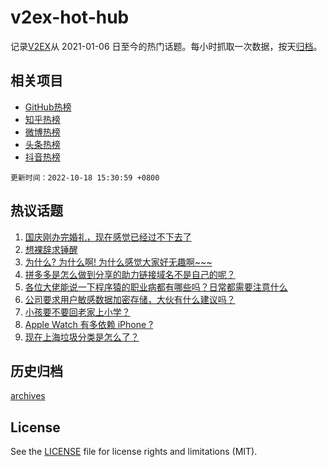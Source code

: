 # v2ex-hot-hub

 记录[V2EX](https://www.v2ex.com/)从 2021-01-06 日至今的热门话题。每小时抓取一次数据，按天[归档](archives)。
 
 ## 相关项目

- [GitHub热榜](https://github.com/lonnyzhang423/github-hot-hub)
- [知乎热榜](https://github.com/lonnyzhang423/zhihu-hot-hub)
- [微博热榜](https://github.com/lonnyzhang423/weibo-hot-hub)
- [头条热榜](https://github.com/lonnyzhang423/toutiao-hot-hub)
- [抖音热榜](https://github.com/lonnyzhang423/douyin-hot-hub)


 `更新时间：2022-10-18 15:30:59 +0800`

## 热议话题

1. [国庆刚办完婚礼，现在感觉已经过不下去了](https://www.v2ex.com/t/887715)
1. [想裸辞求锤醒](https://www.v2ex.com/t/887600)
1. [为什么? 为什么啊! 为什么感觉大家好无趣啊~~~](https://www.v2ex.com/t/887635)
1. [拼多多是怎么做到分享的助力链接域名不是自己的呢？](https://www.v2ex.com/t/887582)
1. [各位大佬能说一下程序猿的职业病都有哪些吗？日常都需要注意什么](https://www.v2ex.com/t/887533)
1. [公司要求用户敏感数据加密存储，大伙有什么建议吗？](https://www.v2ex.com/t/887563)
1. [小孩要不要回老家上小学？](https://www.v2ex.com/t/887545)
1. [Apple Watch 有多依赖 iPhone ?](https://www.v2ex.com/t/887572)
1. [现在上海垃圾分类是怎么了？](https://www.v2ex.com/t/887732)

## 历史归档

[archives](archives)

## License

See the [LICENSE](LICENSE) file for license rights and limitations (MIT).
